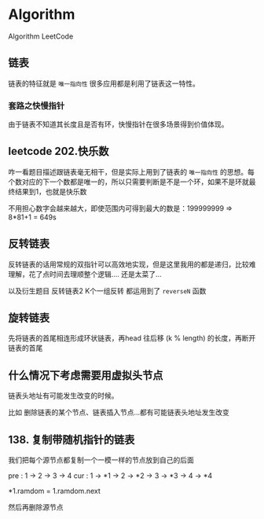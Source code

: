 # Algorithm
Algorithm  LeetCode


## 链表

链表的特征就是 `唯一指向性`
很多应用都是利用了链表这一特性。


### 套路之快慢指针

由于链表不知道其长度且是否有环，快慢指针在很多场景得到价值体现。


## leetcode 202.快乐数

咋一看题目描述跟链表毫无相干，但是实际上用到了链表的 `唯一指向性` 的思想。每个数对应的下一个数都是唯一的，所以只需要判断是不是一个环，如果不是环就最终结果到1，也就是快乐数

不用担心数字会越来越大，即使范围内可得到最大的数是：199999999 => 8*81+1 = 649s

## 反转链表

反转链表的话用常规的双指针可以高效地实现，但是这里我用的都是递归，比较难理解，花了点时间去理顺整个逻辑.... 还是太菜了...

以及衍生题目 反转链表2 K个一组反转 都运用到了 `reverseN` 函数

## 旋转链表

先将链表的首尾相连形成环状链表，再head 往后移 (k % length) 的长度，再断开链表的首尾

## 什么情况下考虑需要用虚拟头节点

链表头地址有可能发生改变的时候。

比如 删除链表的某个节点、链表插入节点...都有可能链表头地址发生改变


## 138. 复制带随机指针的链表

我们把每个源节点都复制一个一模一样的节点放到自己的后面

pre :  1 -> 2 -> 3 -> 4
cur :  1 -> *1 -> 2 -> *2 -> 3 -> *3 -> 4 -> *4

*1.ramdom = 1.ramdom.next

然后再删除源节点
